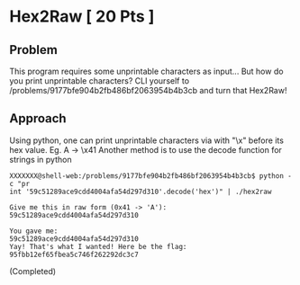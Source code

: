 # Hex2Raw [ 20 Pts ]

## Problem

This program requires some unprintable characters as input... But how do you print unprintable characters? CLI yourself to /problems/9177bfe904b2fb486bf2063954b4b3cb and turn that Hex2Raw!

## Approach

Using python, one can print unprintable characters via with "\x" before its hex value. Eg. A -> \x41
Another method is to use the decode function for strings in python

```
XXXXXXX@shell-web:/problems/9177bfe904b2fb486bf2063954b4b3cb$ python -c "pr
int '59c51289ace9cdd4004afa54d297d310'.decode('hex')" | ./hex2raw 

Give me this in raw form (0x41 -> 'A'):                                      
59c51289ace9cdd4004afa54d297d310                                             
                                                                             
You gave me:                                                                 
59c51289ace9cdd4004afa54d297d310                                             
Yay! That's what I wanted! Here be the flag:                                 
95fbb12ef65fbea5c746f262292dc3c7                                             
```

(Completed)
